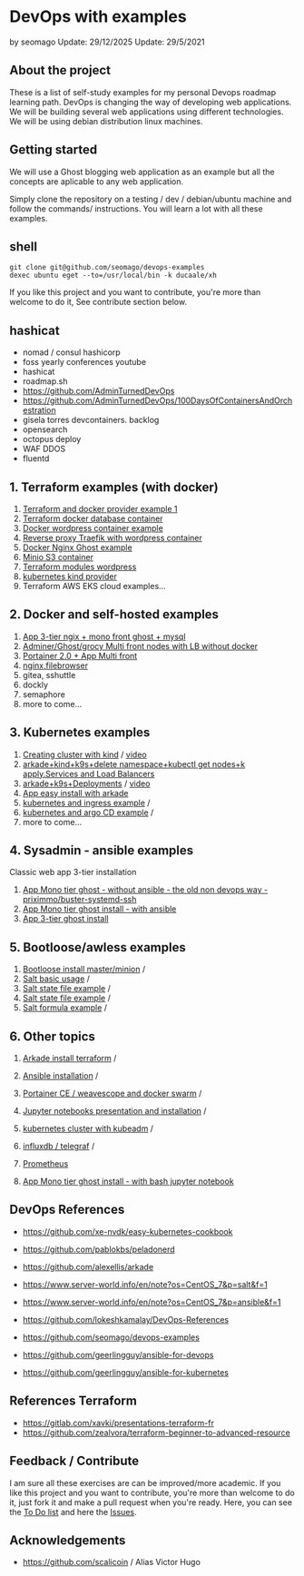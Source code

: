 # DevOps with examples
by seomago
Update: 29/12/2025
Update: 29/5/2021

## About the project

These is a list of self-study examples for my personal Devops roadmap learning path.
DevOps is changing the way of developing web applications. We will be building several web applications 
using different technologies.
We will be using debian distribution linux machines.

## Getting started

We will use a Ghost blogging web application as an example but all the concepts are aplicable to any web application.

Simply clone the repository on a testing / dev / debian/ubuntu machine and follow the commands/ instructions.
You will learn a lot with all these examples.

## shell
```shell
git clone git@github.com/seomago/devops-examples
dexec ubuntu eget --to=/usr/local/bin -k ducaale/xh
```
If you like this project and you want to contribute, you're more than welcome to do it, See contribute section below.



## hashicat
* nomad / consul hashicorp
* foss yearly conferences youtube
* hashicat
* roadmap.sh
* https://github.com/AdminTurnedDevOps
* https://github.com/AdminTurnedDevOps/100DaysOfContainersAndOrchestration
* gisela torres devcontainers. backlog
* opensearch
* octopus deploy
* WAF DDOS
* fluentd


## 1. Terraform examples (with docker)
   1. [Terraform and docker provider example 1](./terraform/1) 
   2. [Terraform docker database container](./terraform/2) 
   3. [Docker wordpress container example](./terraform/3) 
   4. [Reverse proxy Traefik with wordpress container](./terraform/4) 
   5. [Docker Nginx Ghost example](./terraform/5)
   6. [Minio S3 container](./terraform/6)
   7. [Terraform modules wordpress](./terraform/7)
   8. [kubernetes kind provider](./terraform/8)
   9. Terraform AWS EKS cloud examples...

## 2. Docker and self-hosted examples  
   1. [App 3-tier ngix + mono front ghost + mysql](./docker/1)
   2. [Adminer/Ghost/grocy Multi front nodes with LB without docker](./docker/2)
   3. [Portainer 2.0 + App Multi front](./docker/3)
   4. [nginx,filebrowser](./docker/4)
   5. gitea, sshuttle
   6. dockly
   7. semaphore
   8. more to come...

## 3. Kubernetes examples
   1. [Creating cluster with kind](./kubernetes/1) / [video](https://youtu.be/fhYSKEy0s8w)
   2. [arkade+kind+k9s+delete namespace+kubectl get nodes+k apply.Services and Load Balancers](./kubernetes/2) 
   3. [arkade+k9s+Deployments](./kubernetes/3) / [video](https://youtu.be/q-ZicDSb3Cc)
   4. [App easy install with arkade](./kubernetes/4)
   5. [kubernetes and ingress example](./kubernetes/5) /
   6. [kubernetes and argo CD example](./kubernetes/6) /
   7. more to come...

## 4. Sysadmin - ansible examples
Classic web app 3-tier installation
   1. [App Mono tier ghost - without ansible - the old non devops way - priximmo/buster-systemd-ssh](./sysadmin/1)
   2. [App Mono tier ghost install - with ansible](./sysadmin/2)
   3. [App 3-tier ghost install](./sysadmin/3)

## 5. Bootloose/awless examples

  1. [Bootloose install master/minion](./salt/1) /
  2. [Salt basic usage](./salt/2) /
  3. [Salt state file example](./salt/3) /
  4. [Salt state file example](./salt/4) /
  5. [Salt formula example](./salt/5) /

## 6. Other topics
   1. [Arkade install terraform](./mix/1) /
   2. [Ansible installation](./mix/2) /
   2. [Portainer CE / weavescope and docker swarm](./mix/3) /
   3. [Jupyter notebooks presentation and installation](./mix/4) /
   4. [kubernetes cluster with kubeadm](./mix/5) /

   6. [influxdb / telegraf](./mix/3) /
   7. [Prometheus](./mix/3) 
   8. [App Mono tier ghost install - with bash jupyter notebook](./sysadmin/2)


## DevOps References
* https://github.com/xe-nvdk/easy-kubernetes-cookbook
* https://github.com/pablokbs/peladonerd
* https://github.com/alexellis/arkade
* https://www.server-world.info/en/note?os=CentOS_7&p=salt&f=1
* https://www.server-world.info/en/note?os=CentOS_7&p=ansible&f=1

* https://github.com/lokeshkamalay/DevOps-References
* https://github.com/seomago/devops-examples
* https://github.com/geerlingguy/ansible-for-devops
* https://github.com/geerlingguy/ansible-for-kubernetes

## References Terraform
* https://gitlab.com/xavki/presentations-terraform-fr
* https://github.com/zealvora/terraform-beginner-to-advanced-resource

## Feedback / Contribute

I am sure all these exercises are can be improved/more academic.
If you like this project and you want to contribute, you're more than welcome to do it, just fork it and make a pull request when you're ready. Here, you can see the  [To Do list](https://github.com/seomago/devops-examples/projects/1) and here the [Issues](https://github.com/seomago/devops-examples/issues).


## Acknowledgements

* https://github.com/scalicoin / Alias Victor Hugo